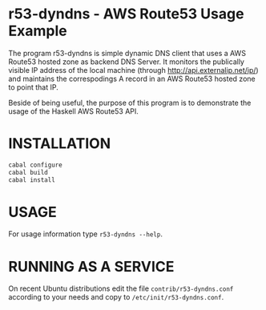 r53-dyndns - AWS Route53 Usage Example
======================================

The program r53-dyndns is simple dynamic DNS client that uses a AWS Route53
hosted zone as backend DNS Server. It monitors the publically visible IP
address of the local machine (through http://api.externalip.net/ip/) and
maintains the correspodings A record in an AWS Route53 hosted zone to point
that IP.

Beside of being useful, the purpose of this program is to demonstrate the usage
of the Haskell AWS Route53 API.

INSTALLATION
============

```bash
cabal configure
cabal build
cabal install
```

USAGE
=====

For usage information type `r53-dyndns --help`.

RUNNING AS A SERVICE
====================

On recent Ubuntu distributions edit the file `contrib/r53-dyndns.conf`
according to your needs and copy to `/etc/init/r53-dyndns.conf`.

